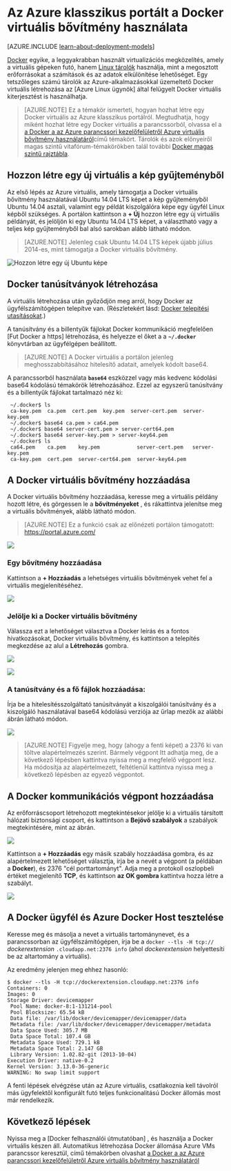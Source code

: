 <properties
    pageTitle="Docker virtuális bővítmény használatának Linux |} Microsoft Azure"
    description="Docker és az Azure virtuális gépeken futó bővítmények, és hogy miként hozhat létre, amelyek használatával az Azure CLI klasszikus telepítési modell docker hosts Azure virtuális gépeken futó ismerteti."
    services="virtual-machines-linux"
    documentationCenter=""
    authors="squillace"
    manager="timlt"
    editor="tysonn"
    tags="azure-service-management"/>

<tags
    ms.service="virtual-machines-linux"
    ms.devlang="multiple"
    ms.topic="article"
    ms.tgt_pltfrm="vm-linux"
    ms.workload="infrastructure-services"
    ms.date="05/27/2016"
    ms.author="rasquill"/>


# <a name="using-the-docker-vm-extension-with-the-azure-classic-portal"></a>Az Azure klasszikus portált a Docker virtuális bővítmény használata

[AZURE.INCLUDE [learn-about-deployment-models](../../includes/learn-about-deployment-models-classic-include.md)]


[Docker](https://www.docker.com/) egyike, a leggyakrabban használt virtualizációs megközelítés, amely a virtuális gépeken futó, hanem [Linux tárolók](http://en.wikipedia.org/wiki/LXC) használja, mint a megosztott erőforrásokat a számítások és az adatok elkülönítése lehetőséget. Egy tetszőleges számú tárolók az Azure-alkalmazásokkal üzemeltető Docker virtuális létrehozása az [Azure Linux ügynök] által felügyelt Docker virtuális kiterjesztést is használhatja.

> [AZURE.NOTE] Ez a témakör ismerteti, hogyan hozhat létre egy Docker virtuális az Azure klasszikus portálról. Megtudhatja, hogy miként hozhat létre egy Docker virtuális a parancssorból, olvassa el a [a Docker a az Azure parancssori kezelőfelületről Azure virtuális bővítmény használatáról]című témakört. Tárolók és azok előnyeiről magas szintű vitafórum-témakörökben talál további [Docker magas szintű rajztábla](http://channel9.msdn.com/Blogs/Regular-IT-Guy/Docker-High-Level-Whiteboard).

## <a name="create-a-new-vm-from-the-image-gallery"></a>Hozzon létre egy új virtuális a kép gyűjteményből
Az első lépés az Azure virtuális, amely támogatja a Docker virtuális bővítmény használatával Ubuntu 14.04 LTS képet a kép gyűjteményből Ubuntu 14.04 asztali, valamint egy példát kiszolgálóra képe egy ügyfél Linux képből szükséges. A portálon kattintson a **+ Új** hozzon létre egy új virtuális példányát, és jelöljön ki egy Ubuntu 14.04 LTS képet, a választható vagy a teljes kép gyűjteményből bal alsó sarokban alább látható módon.

> [AZURE.NOTE] Jelenleg csak Ubuntu 14.04 LTS képek újabb július 2014-es, mint támogatja a Docker virtuális bővítmény.

![Hozzon létre egy új Ubuntu képe](./media/virtual-machines-linux-classic-portal-use-docker/ChooseUbuntu.png)

## <a name="create-docker-certificates"></a>Docker tanúsítványok létrehozása

A virtuális létrehozása után győződjön meg arról, hogy Docker az ügyfélszámítógépen telepítve van. (Részletekért lásd: [Docker telepítési utasításokat](https://docs.docker.com/installation/#installation).)

A tanúsítvány és a billentyűk fájlokat Docker kommunikáció megfelelően [Fut Docker a https] létrehozása, és helyezze el őket a a **`~/.docker`** könyvtárban az ügyfélgépen beállított.

> [AZURE.NOTE] A Docker virtuális a portálon jelenleg meghosszabbításához hitelesítő adatait, amelyek kódolt base64.

A parancssorból használata **`base64`** eszközzel vagy más kedvenc kódolási base64 kódolású témakörök létrehozásához. Ezzel az egyszerű tanúsítvány és a billentyűk fájlokat tartalmazó néz ki:

```
 ~/.docker$ ls
 ca-key.pem  ca.pem  cert.pem  key.pem  server-cert.pem  server-key.pem
 ~/.docker$ base64 ca.pem > ca64.pem
 ~/.docker$ base64 server-cert.pem > server-cert64.pem
 ~/.docker$ base64 server-key.pem > server-key64.pem
 ~/.docker$ ls
 ca64.pem    ca.pem    key.pem            server-cert.pem   server-key.pem
 ca-key.pem  cert.pem  server-cert64.pem  server-key64.pem
```

## <a name="add-the-docker-vm-extension"></a>A Docker virtuális bővítmény hozzáadása
A Docker virtuális bővítmény hozzáadása, keresse meg a virtuális példány hozott létre, és görgessen le a **bővítményeket** , és rákattintva jelenítse meg a virtuális bővítmények, alább látható módon.
> [AZURE.NOTE] Ez a funkció csak az előnézeti portálon támogatott: https://portal.azure.com/

![](./media/virtual-machines-linux-classic-portal-use-docker/ClickExtensions.png)
### <a name="add-an-extension"></a>Egy bővítmény hozzáadása
Kattintson a **+ Hozzáadás** a lehetséges virtuális bővítmények vehet fel a virtuális megjelenítéséhez.

![](./media/virtual-machines-linux-classic-portal-use-docker/ClickAdd.png)
### <a name="select-the-docker-vm-extension"></a>Jelölje ki a Docker virtuális bővítmény
Válassza ezt a lehetőséget választva a Docker leírás és a fontos hivatkozásokat, Docker virtuális bővítmény, és kattintson a telepítés megkezdése az alul a **Létrehozás** gombra.

![](./media/virtual-machines-linux-classic-portal-use-docker/ChooseDockerExtension.png)

![](./media/virtual-machines-linux-classic-portal-use-docker/CreateButtonFocus.png)
### <a name="add-your-certificate-and-key-files"></a>A tanúsítvány és a fő fájlok hozzáadása:

Írja be a hitelesítésszolgáltató tanúsítványát a kiszolgálói tanúsítvány és a kiszolgáló használatával base64 kódolású verziója az űrlap mezők az alábbi ábrán látható módon.

![](./media/virtual-machines-linux-classic-portal-use-docker/AddExtensionFormFilled.png)

> [AZURE.NOTE] Figyelje meg, hogy (ahogy a fenti képet) a 2376 ki van töltve alapértelmezés szerint. Bármely végpont Itt adhatja meg, de a következő lépésben kattintva nyissa meg a megfelelő végpont lesz. Ha módosítja az alapértelmezett, feltétlenül kattintva nyissa meg a következő lépésben az egyező végpontot.

## <a name="add-the-docker-communication-endpoint"></a>A Docker kommunikációs végpont hozzáadása
Az erőforráscsoport létrehozott megtekintésekor jelölje ki a virtuális társított hálózati biztonsági csoport, és kattintson a **Bejövő szabályok** a szabályok megtekintésére, mint az ábrán.

![](./media/virtual-machines-linux-classic-portal-use-docker/AddingEndpoint.png)

Kattintson a **+ Hozzáadás** egy másik szabály hozzáadása gombra, és az alapértelmezett lehetőséget választja, írja be a nevét a végpont (a példában a **Docker**), és 2376 "cél porttartományt". Adja meg a protokoll oszlopbeli értéket megjelenítő **TCP**, és kattintson **az OK gombra** kattintva hozza létre a szabályt.

![](./media/virtual-machines-linux-classic-portal-use-docker/AddEndpointFormFilledOut.png)


## <a name="test-your-docker-client-and-azure-docker-host"></a>A Docker ügyfél és Azure Docker Host tesztelése
Keresse meg és másolja a nevet a virtuális tartománynevet, és a parancssorban az ügyfélszámítógépen, írja be a `docker --tls -H tcp://` *dockerextension* `.cloudapp.net:2376 info` (ahol *dockerextension* helyettesíti be az altartomány a virtuális).

Az eredmény jelenjen meg ehhez hasonló:

```
$ docker --tls -H tcp://dockerextension.cloudapp.net:2376 info
Containers: 0
Images: 0
Storage Driver: devicemapper
 Pool Name: docker-8:1-131214-pool
 Pool Blocksize: 65.54 kB
 Data file: /var/lib/docker/devicemapper/devicemapper/data
 Metadata file: /var/lib/docker/devicemapper/devicemapper/metadata
 Data Space Used: 305.7 MB
 Data Space Total: 107.4 GB
 Metadata Space Used: 729.1 kB
 Metadata Space Total: 2.147 GB
 Library Version: 1.02.82-git (2013-10-04)
Execution Driver: native-0.2
Kernel Version: 3.13.0-36-generic
WARNING: No swap limit support
```

A fenti lépések elvégzése után az Azure virtuális, csatlakoznia kell távolról más ügyfelektől konfigurált futó teljes funkcionalitású Docker állomás most már rendelkezik.

<!--Every topic should have next steps and links to the next logical set of content to keep the customer engaged-->
## <a name="next-steps"></a>Következő lépések

Nyissa meg a [Docker felhasználói útmutatóban] , és használja a Docker virtuális készen áll. Automatikus létrehozása Docker állomása Azure VMs parancssor keresztül, című témakörben olvashat [a Docker a az Azure parancssori kezelőfelületről Azure virtuális bővítmény használatáról]

<!--Anchors-->
[Create a new VM from the Image Gallery]: #createvm
[Create Docker Certificates]: #dockercerts
[Add the Docker VM Extension]: #adddockerextension
[Test Docker Client and Azure Docker Host]: #testclientandserver
[Next steps]: #next-steps

<!--Image references-->
[StartingPoint]: ./media/StartingPoint.png
[StartingPoint]: ./media/StartingPoint.png
[StartingPoint]: ./media/StartingPoint.png
[StartingPoint]: ./media/StartingPoint.png
[StartingPoint]: ./media/StartingPoint.png
[StartingPoint]: ./media/StartingPoint.png
[StartingPoint]: ./media/StartingPoint.png
[StartingPoint]: ./media/StartingPoint.png
[6]: ./media/markdown-template-for-new-articles/pretty49.png
[7]: ./media/markdown-template-for-new-articles/channel-9.png


<!--Link references-->
[A Docker a az Azure parancssori kezelőfelületről Azure virtuális bővítmény használatáról]: http://azure.microsoft.com/documentation/articles/virtual-machines-docker-with-xplat-cli/
[Azure Linux Agent]: virtual-machines-linux-agent-user-guide.md
[Link 3 to another azure.microsoft.com documentation topic]: ../storage-whatis-account.md

[Https Docker rendszerrel]: http://docs.docker.com/articles/https/
[Docker útmutatója]: https://docs.docker.com/userguide/
